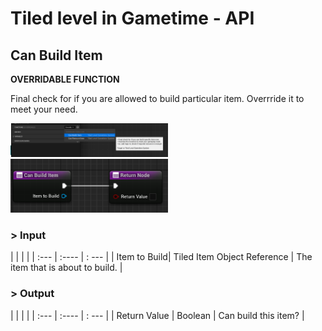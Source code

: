 # Tiled level in Gametime - API
## Can Build Item

**OVERRIDABLE FUNCTION**

Final check for if you are allowed to build particular item. Overrride it to meet your need.

<img src="https://raw.githubusercontent.com/even311379/TiledLevel/main/_media/GametimeAPI/CanBuildItem_01.png" alt="drawing" width="50%"/>
<img src="https://raw.githubusercontent.com/even311379/TiledLevel/main/_media/GametimeAPI/CanBuildItem_02.png" alt="drawing" width="50%"/>

### > Input
|             |         |       |
| :---        | :----   | : --- |
| Item to Build| Tiled Item Object Reference | The item that is about to build. |

### > Output

|               |         |       |
| :---          | :----   | : --- |
| Return Value  | Boolean |  Can build this item? |
